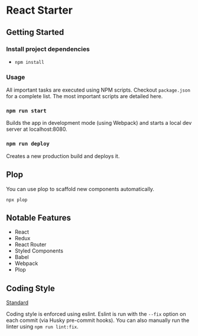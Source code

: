 # React Starter

## Getting Started

### Install project dependencies
- `npm install`

### Usage

All important tasks are executed using NPM scripts. Checkout `package.json` for a complete list. The most important scripts are detailed here.

### `npm run start`

Builds the app in development mode (using Webpack) and starts a local dev server at localhost:8080.

### `npm run deploy`

Creates a new production build and deploys it.

## Plop

You can use plop to scaffold new components automatically.

`npx plop`

## Notable Features
- React
- Redux
- React Router
- Styled Components
- Babel
- Webpack
- Plop

## Coding Style

[Standard](https://standardjs.com/)

Coding style is enforced using eslint. Eslint is run with the `--fix` option on each commit (via Husky pre-commit hooks). You can also manually run the linter using `npm run lint:fix`.
